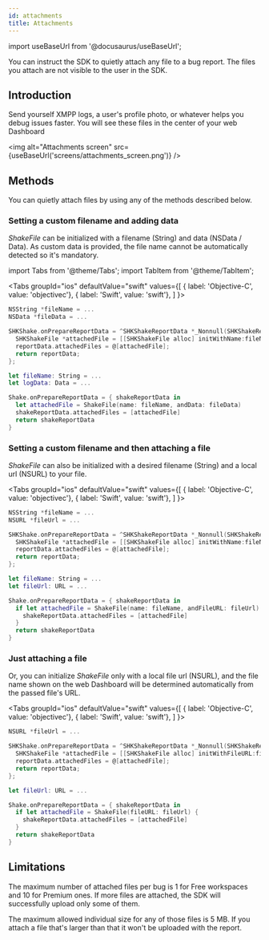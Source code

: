 ```yaml
---
id: attachments
title: Attachments
---
```

import useBaseUrl from '@docusaurus/useBaseUrl';

You can instruct the SDK to quietly attach any file to a bug report.
The files you attach are not visible to the user in the SDK.

## Introduction
Send yourself XMPP logs, a user's profile photo, or whatever helps you debug issues faster.
You will see these files in the center of your web Dashboard

<img
  alt="Attachments screen"
  src={useBaseUrl('screens/attachments_screen.png')}
/>

## Methods
You can quietly attach files by using any of the methods described below.

### Setting a custom filename and adding data
*ShakeFile* can be initialized with a filename (String) and data (NSData / Data).
As custom data is provided, the file name cannot be automatically detected so it's mandatory.

import Tabs from '@theme/Tabs';
import TabItem from '@theme/TabItem';

<Tabs
  groupId="ios"
  defaultValue="swift"
  values={[
    { label: 'Objective-C', value: 'objectivec'},
    { label: 'Swift', value: 'swift'},
  ]
}>

<TabItem value="objectivec">

```objectivec
NSString *fileName = ...
NSData *fileData = ...

SHKShake.onPrepareReportData = ^SHKShakeReportData *_Nonnull(SHKShakeReportData *_Nonnull reportData) {
  SHKShakeFile *attachedFile = [[SHKShakeFile alloc] initWithName:fileName andData:fileData];
  reportData.attachedFiles = @[attachedFile];
  return reportData;
};
```

</TabItem>

<TabItem value="swift">

```swift
let fileName: String = ...
let logData: Data = ...

Shake.onPrepareReportData = { shakeReportData in
  let attachedFile = ShakeFile(name: fileName, andData: fileData)
  shakeReportData.attachedFiles = [attachedFile]
  return shakeReportData
}
```

</TabItem>
</Tabs>

### Setting a custom filename and then attaching a file
*ShakeFile* can also be initialized with a desired filename (String) and a local url (NSURL) to your file.

<Tabs
  groupId="ios"
  defaultValue="swift"
  values={[
    { label: 'Objective-C', value: 'objectivec'},
    { label: 'Swift', value: 'swift'},
  ]
}>

<TabItem value="objectivec">

```objectivec
NSString *fileName = ...
NSURL *fileUrl = ...

SHKShake.onPrepareReportData = ^SHKShakeReportData *_Nonnull(SHKShakeReportData *_Nonnull reportData) {
  SHKShakeFile *attachedFile = [[SHKShakeFile alloc] initWithName:fileName andFileURL:fileUrl];
  reportData.attachedFiles = @[attachedFile];
  return reportData;
};
```

</TabItem>

<TabItem value="swift">

```swift
let fileName: String = ...
let fileUrl: URL = ...

Shake.onPrepareReportData = { shakeReportData in
  if let attachedFile = ShakeFile(name: fileName, andFileURL: fileUrl) {
    shakeReportData.attachedFiles = [attachedFile]
  }
  return shakeReportData
}
```

</TabItem>
</Tabs>

### Just attaching a file
Or, you can initialize *ShakeFile* only with a local file url (NSURL),
and the file name shown on the web Dashboard will be determined automatically from the passed file's URL.

<Tabs
  groupId="ios"
  defaultValue="swift"
  values={[
    { label: 'Objective-C', value: 'objectivec'},
    { label: 'Swift', value: 'swift'},
  ]
}>

<TabItem value="objectivec">

```objectivec
NSURL *fileUrl = ...

SHKShake.onPrepareReportData = ^SHKShakeReportData *_Nonnull(SHKShakeReportData *_Nonnull reportData) {
  SHKShakeFile *attachedFile = [[SHKShakeFile alloc] initWithFileURL:fileUrl];
  reportData.attachedFiles = @[attachedFile];
  return reportData;
};
```

</TabItem>

<TabItem value="swift">

```swift
let fileUrl: URL = ...

Shake.onPrepareReportData = { shakeReportData in
  if let attachedFile = ShakeFile(fileURL: fileUrl) {
    shakeReportData.attachedFiles = [attachedFile]
  }
  return shakeReportData
}
```

</TabItem>
</Tabs>

## Limitations
The maximum number of attached files per bug is 1 for Free workspaces and 10 for Premium ones.
If more files are attached, the SDK will successfully upload only some of them.

The maximum allowed individual size for any of those files is 5 MB.
If you attach a file that's larger than that it won't be uploaded with the report.
